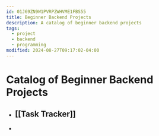 ```yaml
---
id: 01J69ZN9W1PVRPZWHVME1FBS55
title: Beginner Backend Projects
description: A catalog of beginner backend projects
tags:
  - project
  - backend
  - programming
modified: 2024-08-27T09:17:02-04:00
---
```

# Catalog of Beginner Backend Projects
- ## [[Task Tracker]]
- 